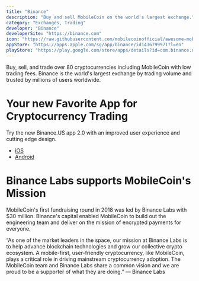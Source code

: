 ```yaml
---
title: "Binance"
description: "Buy and sell MobileCoin on the world's largest exchange."
category: "Exchanges, Trading"
developer: "Binance"
developerSite: "https://binance.com"
icon: "https://raw.githubusercontent.com/mobilecoinofficial/awesome-mobilecoin/main/directory/images/binance.webp"
appStore: "https://apps.apple.com/sg/app/binance/id1436799971?l=en"
playStore: "https://play.google.com/store/apps/details?id=com.binance.dev&hl=en&gl=US"
---
```

Buy, sell, and trade over 80 cryptocurrencies including MobileCoin with low trading fees. Binance is the world's largest exchange by trading volume and trusted by millions of users worldwide. 

Your new Favorite App for Cryptocurrency Trading
================================================

Try the new Binance.US app 2.0 with an improved user experience and cutting edge design.
- [iOS](https://apps.apple.com/us/app/binanceus/id1492670702?ls=1)
- [Android](https://play.google.com/store/apps/details?id=com.binance.us)

Binance Labs supports MobileCoin's Mission
================================================
MobileCoin's first fundraising round in 2018 was led by Binance Labs with $30 million. Binance's capital enabled MobileCoin to build out the engineering team and deliver on the mission of encrypted payments for everyone.

“As one of the market leaders in the space, our mission at Binance Labs is to help advance blockchain technologies and grow our collective crypto ecosystem. A mobile-first, user-friendly cryptocurrency, like MobileCoin, plays a critical role in driving mainstream cryptocurrency adoption. The MobileCoin team and Binance Labs share a common vision and we are proud to be a supporter of what they are doing.” — Binance Labs
